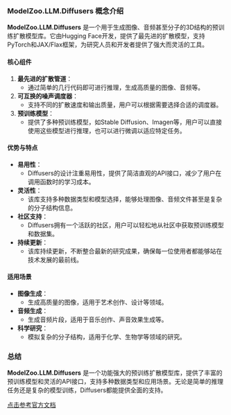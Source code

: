 ### ModelZoo.LLM.Diffusers 概念介绍

**ModelZoo.LLM.Diffusers** 是一个用于生成图像、音频甚至分子的3D结构的预训练扩散模型库。它由Hugging Face开发，提供了最先进的扩散模型，支持PyTorch和JAX/Flax框架，为研究人员和开发者提供了强大而灵活的工具。

#### 核心组件

1. **最先进的扩散管道**：
   - 通过简单的几行代码即可进行推理，生成高质量的图像、音频等。
2. **可互换的噪声调度器**：
   - 支持不同的扩散速度和输出质量，用户可以根据需要选择合适的调度器。
3. **预训练模型**：
   - 提供了多种预训练模型，如Stable Diffusion、Imagen等，用户可以直接使用这些模型进行推理，也可以进行微调以适应特定任务。

#### 优势与特点

- **易用性**：
  - Diffusers的设计注重易用性，提供了简洁直观的API接口，减少了用户在调用函数时的学习成本。
- **灵活性**：
  - 该库支持多种数据类型和模型选择，能够处理图像、音频文件甚至是复杂的分子结构信息。
- **社区支持**：
  - Diffusers拥有一个活跃的社区，用户可以轻松地从社区中获取预训练模型和数据集。
- **持续更新**：
  - 该库持续更新，不断整合最新的研究成果，确保每一位使用者都能够站在技术发展的最前线。

#### 适用场景

- **图像生成**：
  - 生成高质量的图像，适用于艺术创作、设计等领域。
- **音频生成**：
  - 生成音频片段，适用于音乐创作、声音效果生成等。
- **科学研究**：
  - 模拟复杂的分子结构，适用于化学、生物学等领域的研究。

### 总结

**ModelZoo.LLM.Diffusers** 是一个功能强大的预训练扩散模型库，提供了丰富的预训练模型和灵活的API接口，支持多种数据类型和应用场景。无论是简单的推理任务还是复杂的模型训练，Diffusers都能提供全面的支持。

[点击参考官方文档](https://www.hiascend.com/software/modelzoo)